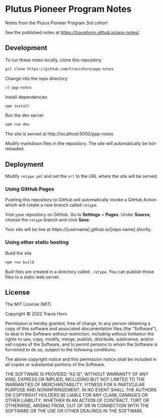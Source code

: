 # Plutus Pioneer Program Notes

Notes from the Plutus Pioneer Program 3rd cohort

See the published notes at https://travishorn.github.io/ppp-notes/

## Development

To run these notes locally, clone this repository

```bash
git clone https://github.com/travishorn/ppp-notes
```

Change into the repo directory

```bash
cd ppp-notes
```

Install dependencies

```bash
npm install
```

Run the dev server

```bash
npm run dev
```

The site is served at http://localhost:5000/ppp-notes

Modify markdown files in the repository. The site will automatically be
hot-reloaded.

## Deployment

Modify `retype.yml` and set the `url` to the URL where the site will be served.

### Using GitHub Pages

Pushing this repository to GitHub will automatically invoke a GitHub Action
which will create a new branch called `retype`.

Visit your repository on GitHub. Go to **Settings** > **Pages**. Under
**Source**, choose the `retype` branch and click **Save**.

Your site will be live at https://[username].github.io/[repo name] shortly.

### Using other static hosting

Build the site

```bash
npm run build
```

Built files are created in a directory called `.retype`. You can publish those
files to a static web server.

## License

The MIT License (MIT)

Copyright © 2022 Travis Horn

Permission is hereby granted, free of charge, to any person obtaining a copy of
this software and associated documentation files (the “Software”), to deal in
the Software without restriction, including without limitation the rights to
use, copy, modify, merge, publish, distribute, sublicense, and/or sell copies of
the Software, and to permit persons to whom the Software is furnished to do so,
subject to the following conditions:

The above copyright notice and this permission notice shall be included in all
copies or substantial portions of the Software.

THE SOFTWARE IS PROVIDED “AS IS”, WITHOUT WARRANTY OF ANY KIND, EXPRESS OR
IMPLIED, INCLUDING BUT NOT LIMITED TO THE WARRANTIES OF MERCHANTABILITY, FITNESS
FOR A PARTICULAR PURPOSE AND NONINFRINGEMENT. IN NO EVENT SHALL THE AUTHORS OR
COPYRIGHT HOLDERS BE LIABLE FOR ANY CLAIM, DAMAGES OR OTHER LIABILITY, WHETHER
IN AN ACTION OF CONTRACT, TORT OR OTHERWISE, ARISING FROM, OUT OF OR IN
CONNECTION WITH THE SOFTWARE OR THE USE OR OTHER DEALINGS IN THE SOFTWARE.

